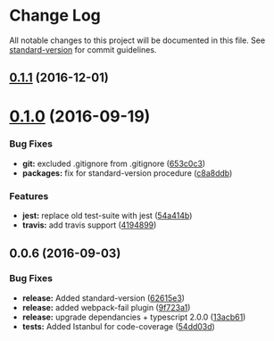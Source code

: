 # Change Log

All notable changes to this project will be documented in this file. See [standard-version](https://github.com/conventional-changelog/standard-version) for commit guidelines.

<a name="0.1.1"></a>
## [0.1.1](https://github.com/DxCx/ts-library-starter/compare/v0.1.0...v0.1.1) (2016-12-01)



<a name="0.1.0"></a>
# [0.1.0](https://github.com/DxCx/ts-library-starter/compare/v0.0.6...v0.1.0) (2016-09-19)


### Bug Fixes

* **git:** excluded .gitignore from .gitignore ([653c0c3](https://github.com/DxCx/ts-library-starter/commit/653c0c3))
* **packages:** fix for standard-version procedure ([c8a8ddb](https://github.com/DxCx/ts-library-starter/commit/c8a8ddb))


### Features

* **jest:** replace old test-suite with jest ([54a414b](https://github.com/DxCx/ts-library-starter/commit/54a414b))
* **travis:** add travis support ([4194899](https://github.com/DxCx/ts-library-starter/commit/4194899))



<a name="0.0.6"></a>
## 0.0.6 (2016-09-03)


### Bug Fixes

* **release:** Added standard-version ([62615e3](https://github.com/DxCx/ts-library-starter/commit/62615e3))
* **release:** added webpack-fail plugin ([9f723a1](https://github.com/DxCx/ts-library-starter/commit/9f723a1))
* **release:** upgrade dependancies + typescript 2.0.0 ([13acb61](https://github.com/DxCx/ts-library-starter/commit/13acb61))
* **tests:** Added Istanbul for code-coverage ([54dd03d](https://github.com/DxCx/ts-library-starter/commit/54dd03d))
